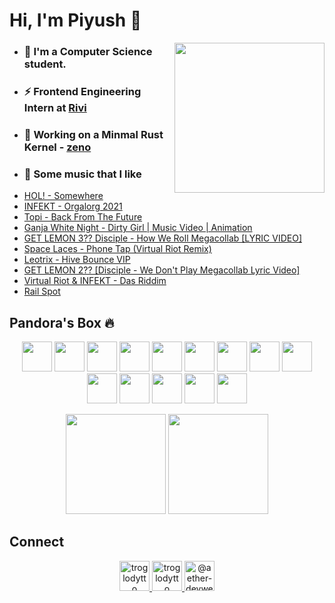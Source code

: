 # Hi, I'm Piyush 👋

<img align='right' src="https://cutt.ly/lnfmbqL" width="240">

- ### 🏫 I'm a Computer Science student.
- ### ⚡ Frontend Engineering Intern at [Rivi](https://rivi.co/)
- ### 🦄 Working on a Minmal Rust Kernel - [zeno](https://github.com/aether-devweb/zeno)
- ### 🎵 Some music that I like
    <!-- BLOG-POST-LIST:START -->
- [HOL! - Somewhere](https://www.youtube.com/watch?v=2X-nY2ykXio)
- [INFEKT - Orgalorg 2021](https://www.youtube.com/watch?v=Fxh0FQFTk3A)
- [Topi - Back From The Future](https://www.youtube.com/watch?v=saH7hwrQIPM)
- [Ganja White Night - Dirty Girl | Music Video | Animation](https://www.youtube.com/watch?v=OKa3Ly1egQ4)
- [GET LEMON 3?? Disciple - How We Roll Megacollab [LYRIC VIDEO]](https://www.youtube.com/watch?v=8wsc673F6h0)
- [Space Laces - Phone Tap (Virtual Riot Remix)](https://www.youtube.com/watch?v=eePSKlHTqhM)
- [Leotrix - Hive Bounce VIP](https://www.youtube.com/watch?v=b8bh6dmm4Ak)
- [GET LEMON 2?? [Disciple - We Don't Play Megacollab Lyric Video]](https://www.youtube.com/watch?v=tXxFPYZWpA4)
- [Virtual Riot & INFEKT -  Das Riddim](https://www.youtube.com/watch?v=qIMrsPIgeZg)
- [Rail Spot](https://www.youtube.com/watch?v=NCRx7ZQjos8)
<!-- BLOG-POST-LIST:END -->

## Pandora's Box 🔥

<p align="center">
    <img height="48" width="48" src="https://cutt.ly/qhUXKYp" />
    <img height="48" width="48" src="https://cutt.ly/phUXVJx" />
    <img height="48" width="48" src="https://cutt.ly/1hUX1az" />
    <img height="48" width="48" src="https://cutt.ly/chUX9vG" />
    <img height="48" width="48" src="https://cutt.ly/BvOKUon">
    <img height="48" width="48" src="https://cutt.ly/kvOLjhg">
    <img height="48" width="48" src="https://cutt.ly/0vOK6Xf">
    <img height="48" width="48" src="https://cutt.ly/DhUX4hd" />
    <img height="48" width="48" src="https://cutt.ly/xhUCyFt" />
    <img height="48" width="48" src="https://cutt.ly/LhUCwLi" />
    <img height="48" width="48" src="https://cutt.ly/ohUXfm2" />
    <img height="48" width="48" src="https://cutt.ly/dhUZ9V9" />
    <img height="48" width="48" src="https://cutt.ly/DhUXg0n" />
    <img height="48" width="48" src="https://cutt.ly/ohUXkQ6" />
</p>

<p align="center">
<img height="160" src="https://github-readme-stats.vercel.app/api?username=aether-devweb&count_private=true&show_icons=true&hide=issues&theme=vue&custom_title=My%20Github%20Stats&border_color=41b883&border_radius=14"></img>
<img height="160" src="https://github-readme-stats.vercel.app/api/top-langs?username=aether-devweb&show_icons=true&locale=en&layout=compact&hide=cmake,html&theme=vue&border_color=41b883&border_radius=14"></img>
</p>

## Connect
<p align="center">
  <a href="https://twitter.com/troglodytto" target="blank">
    <img src="https://cutt.ly/mnfmrxh" alt="troglodytto" width="48" />
  </a>
  <a href="https://instagram.com/troglodytto" target="blank">
    <img src="https://cutt.ly/CnfmoSv" alt="troglodytto" width="48" />
  </a>
  <a href="https://medium.com/@aether-devweb" target="blank">
    <img src="https://cutt.ly/gnfmabL" alt="@aether-devweb" width="48" />
  </a>
</p>
